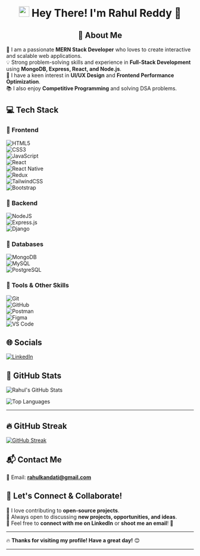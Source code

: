 <h1 align="center">
  <img src="https://media.giphy.com/media/hvRJCLFzcasrR4ia7z/giphy.gif" width="28">
  Hey There! I'm Rahul Reddy 👋
</h1>


<h2 align="center">🚀 About Me</h2>

🎯 I am a passionate **MERN Stack Developer** who loves to create interactive and scalable web applications.  
💡 Strong problem-solving skills and experience in **Full-Stack Development** using **MongoDB, Express, React, and Node.js**.  
🎨 I have a keen interest in **UI/UX Design** and **Frontend Performance Optimization**.  
📚 I also enjoy **Competitive Programming** and solving DSA problems.  

<!-- --- -->


## 💻 **Tech Stack**
### 🔹 **Frontend**
![HTML5](https://img.shields.io/badge/html5-%23E34F26.svg?style=for-the-badge&logo=html5&logoColor=white)  
![CSS3](https://img.shields.io/badge/css3-%231572B6.svg?style=for-the-badge&logo=css3&logoColor=white)  
![JavaScript](https://img.shields.io/badge/javascript-%23323330.svg?style=for-the-badge&logo=javascript&logoColor=%23F7DF1E)  
![React](https://img.shields.io/badge/react-%2320232a.svg?style=for-the-badge&logo=react&logoColor=%2361DAFB)  
![React Native](https://img.shields.io/badge/react%20native-%2361DAFB.svg?style=for-the-badge&logo=react&logoColor=white)  
![Redux](https://img.shields.io/badge/redux-%23593d88.svg?style=for-the-badge&logo=redux&logoColor=white)  
![TailwindCSS](https://img.shields.io/badge/TailwindCSS-%2338B2AC.svg?style=for-the-badge&logo=tailwind-css&logoColor=white)  
![Bootstrap](https://img.shields.io/badge/Bootstrap-%23563D7C.svg?style=for-the-badge&logo=bootstrap&logoColor=white)  

### 🔹 **Backend**
![NodeJS](https://img.shields.io/badge/node.js-%2343853D.svg?style=for-the-badge&logo=node.js&logoColor=white)  
![Express.js](https://img.shields.io/badge/express.js-%23404d59.svg?style=for-the-badge&logo=express&logoColor=%2361DAFB)  
![Django](https://img.shields.io/badge/django-%23092E20.svg?style=for-the-badge&logo=django&logoColor=white)  

### 🔹 **Databases**
![MongoDB](https://img.shields.io/badge/MongoDB-%2347A248.svg?style=for-the-badge&logo=mongodb&logoColor=white)  
![MySQL](https://img.shields.io/badge/mysql-%2300f.svg?style=for-the-badge&logo=mysql&logoColor=white)  
![PostgreSQL](https://img.shields.io/badge/PostgreSQL-%23316192.svg?style=for-the-badge&logo=postgresql&logoColor=white)  

### 🔹 **Tools & Other Skills**
![Git](https://img.shields.io/badge/git-%23F05033.svg?style=for-the-badge&logo=git&logoColor=white)  
![GitHub](https://img.shields.io/badge/github-%23121011.svg?style=for-the-badge&logo=github&logoColor=white)  
![Postman](https://img.shields.io/badge/Postman-%23FF6C37.svg?style=for-the-badge&logo=postman&logoColor=white)  
![Figma](https://img.shields.io/badge/Figma-%23F24E1E.svg?style=for-the-badge&logo=figma&logoColor=white)  
![VS Code](https://img.shields.io/badge/VS%20Code-%23007ACC.svg?style=for-the-badge&logo=visual-studio-code&logoColor=white)  

<!-- --- -->

## 🌐 **Socials**  
[![LinkedIn](https://img.shields.io/badge/LinkedIn-%230077B5.svg?logo=linkedin&logoColor=white)](https://www.linkedin.com/in/rahul-reddy123/)  
<!-- [![LeetCode](https://img.shields.io/badge/LeetCode-%23FFA116.svg?logo=leetcode&logoColor=black)](https://leetcode.com/rahul_reddy)   -->

## 🚀 **GitHub Stats**
![Rahul's GitHub Stats](https://github-readme-stats.vercel.app/api?username=rahul12-code&show_icons=true&theme=radical)  

![Top Languages](https://github-readme-stats.vercel.app/api/top-langs/?username=rahul12-code&layout=compact&theme=radical)  

---

## 🔥 **GitHub Streak**
[![GitHub Streak](https://streak-stats.demolab.com/?user=rahul12-code&theme=radical)](https://git.io/streak-stats)  

<!-- --- -->

## 📬 **Contact Me**
📧 Email: **rahulkandati@gmail.com**  
<!-- 🔗 Portfolio: [**My Projects**](https://github.com/rahul-reddy123)   -->

## 🎯 **Let's Connect & Collaborate!**
🔹 I love contributing to **open-source projects**.  
🔹 Always open to discussing **new projects, opportunities, and ideas**.  
🔹 Feel free to **connect with me on LinkedIn** or **shoot me an email**! 🚀  

---

🔥 **Thanks for visiting my profile! Have a great day!** 😊  

---
